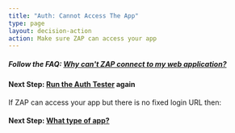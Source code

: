 ```yaml
---
title: "Auth: Cannot Access The App"
type: page
layout: decision-action
action: Make sure ZAP can access your app
---
```


##### Follow the FAQ: [Why can't ZAP connect to my web application?](/faq/why-cant-zap-connect-to-my-website/)

#### Next Step: [Run the Auth Tester](../auth-tester-results/) again

If ZAP can access your app but there is no fixed login URL then:

#### Next Step: [What type of app?](../what-app-type)